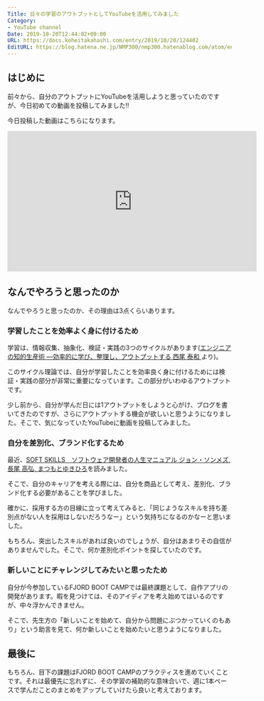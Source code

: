 ```yaml
---
Title: 日々の学習のアウトプットとしてYouTubeを活用してみました
Category:
- YouTube channel
Date: 2019-10-20T12:44:02+09:00
URL: https://docs.koheitakahashi.com/entry/2019/10/20/124402
EditURL: https://blog.hatena.ne.jp/NMP300/nmp300.hatenablog.com/atom/entry/26006613452575881
---
```


## はじめに
前々から、自分のアウトプットにYouTubeを活用しようと思っていたのですが、今日初めての動画を投稿してみました‼️

今日投稿した動画はこちらになります。

<iframe width="560" height="315" src="https://www.youtube.com/embed/hz31DC6nwk0" frameborder="0" allow="accelerometer; autoplay; encrypted-media; gyroscope; picture-in-picture" allowfullscreen></iframe>

## なんでやろうと思ったのか
なんでやろうと思ったのか、その理由は3点くらいあります。

### 学習したことを効率よく身に付けるため
学習は、情報収集、抽象化、検証・実践の3つのサイクルがあります([エンジニアの知的生産術 ―効率的に学び、整理し、アウトプットする 西尾 泰和 ](https://www.amazon.co.jp/dp/B07JFRF6MW/ref=dp-kindle-redirect?_encoding=UTF8&btkr=1)より)。

このサイクル理論では、自分が学習したことを効率良く身に付けるためには検証・実践の部分が非常に重要になっています。この部分がいわゆるアウトプットです。

少し前から、自分が学んだ日には1アウトプットをしようと心がけ、ブログを書いてきたのですが、さらにアウトプットする機会が欲しいと思うようになりました。そこで、気になっていたYouTubeに動画を投稿してみました。

### 自分を差別化、ブランド化するため
最近、[SOFT SKILLS　ソフトウェア開発者の人生マニュアル ジョン・ソンメズ, 長尾 高弘, まつもとゆきひろ](https://www.amazon.co.jp/SOFT-SKILLS-%E3%82%BD%E3%83%95%E3%83%88%E3%82%A6%E3%82%A7%E3%82%A2%E9%96%8B%E7%99%BA%E8%80%85%E3%81%AE%E4%BA%BA%E7%94%9F%E3%83%9E%E3%83%8B%E3%83%A5%E3%82%A2%E3%83%AB-%E3%82%B8%E3%83%A7%E3%83%B3%E3%83%BB%E3%82%BD%E3%83%B3%E3%83%A1%E3%82%BA-ebook/dp/B01GDS0994/ref=sr_1_1?__mk_ja_JP=%E3%82%AB%E3%82%BF%E3%82%AB%E3%83%8A&crid=29L2YLXN6RJAW&keywords=soft+skills&qid=1571541871&s=digital-text&sprefix=SOFT%2Cdigital-text%2C272&sr=1-1)を読みました。

そこで、自分のキャリアを考える際には、自分を商品として考え、差別化、ブランド化する必要があることを学びました。

確かに、採用する方の目線に立って考えてみると、「同じようなスキルを持ち差別点がない人を採用はしないだろうなー」という気持ちになるのかなーと思いました。

もちろん、突出したスキルがあれば良いのでしょうが、自分はあまりその自信がありませんでした。そこで、何か差別化ポイントを探していたのです。

### 新しいことにチャレンジしてみたいと思ったため
自分が今参加しているFJORD BOOT CAMPでは最終課題として、自作アプリの開発があります。暇を見つけては、そのアイディアを考え始めてはいるのですが、中々浮かんできません。

そこで、先生方の「新しいことを始めて、自分から問題にぶつかっていくのもあり」という助言を見て、何か新しいことを始めたいと思うようになりました。

## 最後に
もちろん、目下の課題はFJORD BOOT CAMPのプラクティスを進めていくことです。それは最優先に忘れずに、その学習の補助的な意味合いで、週に1本ペースで学んだことのまとめをアップしていけたら良いと考えております。
